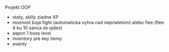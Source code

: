 Projekt OOP
- staty, skilly ziadne XP
- moznost boja fight (automaticka vyhra nad nepriatelom) alebo flee (flee 4 ku 10 sanca ze ujdes)
- aspon 1 boss level
- inventory pre key itemy 
- eventy